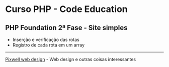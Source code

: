 # Curso PHP - Code Education
## PHP Foundation 2ª Fase - Site simples

- Inserção e verificação das rotas
- Registro de cada rota em um array

------------------------------------------------------------------------------------------
[Pixwell web design](http://www.pixwell.com.br) - Web design e outras coisas interessantes